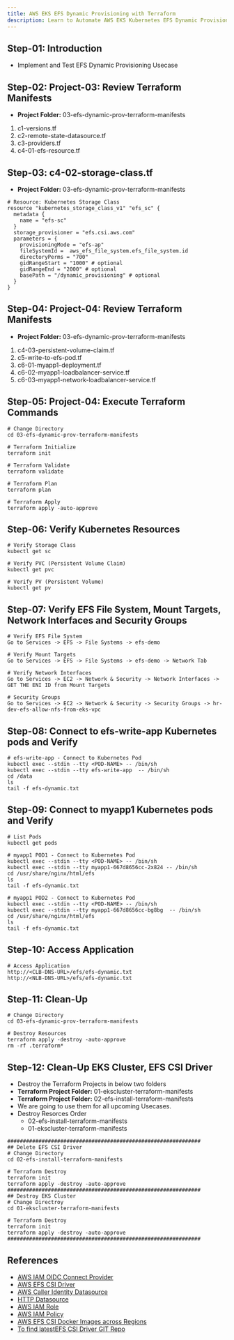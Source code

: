 ```yaml
---
title: AWS EKS EFS Dynamic Provisioning with Terraform
description: Learn to Automate AWS EKS Kubernetes EFS Dynamic Provisioning with Terraform
---
```


## Step-01: Introduction
- Implement and Test EFS Dynamic Provisioning Usecase

## Step-02: Project-03: Review Terraform Manifests
- **Project Folder:** 03-efs-dynamic-prov-terraform-manifests
1. c1-versions.tf
2. c2-remote-state-datasource.tf
3. c3-providers.tf
4. c4-01-efs-resource.tf

## Step-03: c4-02-storage-class.tf
- **Project Folder:** 03-efs-dynamic-prov-terraform-manifests
```t
# Resource: Kubernetes Storage Class
resource "kubernetes_storage_class_v1" "efs_sc" {  
  metadata {
    name = "efs-sc"
  }
  storage_provisioner = "efs.csi.aws.com"  
  parameters = {
    provisioningMode = "efs-ap"
    fileSystemId =  aws_efs_file_system.efs_file_system.id 
    directoryPerms = "700"
    gidRangeStart = "1000" # optional
    gidRangeEnd = "2000" # optional
    basePath = "/dynamic_provisioning" # optional
  }
}
```

## Step-04: Project-04: Review Terraform Manifests
- **Project Folder:** 03-efs-dynamic-prov-terraform-manifests
1. c4-03-persistent-volume-claim.tf
2. c5-write-to-efs-pod.tf
3. c6-01-myapp1-deployment.tf
4. c6-02-myapp1-loadbalancer-service.tf
5. c6-03-myapp1-network-loadbalancer-service.tf


## Step-05: Project-04: Execute Terraform Commands
```t
# Change Directory 
cd 03-efs-dynamic-prov-terraform-manifests

# Terraform Initialize
terraform init

# Terraform Validate
terraform validate

# Terraform Plan
terraform plan

# Terraform Apply
terraform apply -auto-approve
```

## Step-06: Verify Kubernetes Resources
```t
# Verify Storage Class
kubectl get sc

# Verify PVC (Persistent Volume Claim)
kubectl get pvc

# Verify PV (Persistent Volume)
kubectl get pv
```

## Step-07: Verify EFS File System, Mount Targets, Network Interfaces and Security Groups
```t
# Verify EFS File System
Go to Services -> EFS -> File Systems -> efs-demo

# Verify Mount Targets
Go to Services -> EFS -> File Systems -> efs-demo -> Network Tab

# Verify Network Interfaces
Go to Services -> EC2 -> Network & Security -> Network Interfaces -> GET THE ENI ID from Mount Targets

# Security Groups
Go to Services -> EC2 -> Network & Security -> Security Groups -> hr-dev-efs-allow-nfs-from-eks-vpc
```

## Step-08: Connect to efs-write-app Kubernetes pods and Verify 
```t
# efs-write-app - Connect to Kubernetes Pod
kubectl exec --stdin --tty <POD-NAME> -- /bin/sh
kubectl exec --stdin --tty efs-write-app  -- /bin/sh
cd /data
ls
tail -f efs-dynamic.txt
```

## Step-09: Connect to myapp1 Kubernetes pods and Verify 
```t
# List Pods
kubectl get pods 

# myapp1 POD1 - Connect to Kubernetes Pod
kubectl exec --stdin --tty <POD-NAME> -- /bin/sh
kubectl exec --stdin --tty myapp1-667d8656cc-2x824 -- /bin/sh
cd /usr/share/nginx/html/efs
ls
tail -f efs-dynamic.txt

# myapp1 POD2 - Connect to Kubernetes Pod
kubectl exec --stdin --tty <POD-NAME> -- /bin/sh
kubectl exec --stdin --tty myapp1-667d8656cc-bg8bg  -- /bin/sh
cd /usr/share/nginx/html/efs
ls
tail -f efs-dynamic.txt
```

## Step-10: Access Application
```t
# Access Application
http://<CLB-DNS-URL>/efs/efs-dynamic.txt
http://<NLB-DNS-URL>/efs/efs-dynamic.txt
```

## Step-11: Clean-Up
```t
# Change Directory
cd 03-efs-dynamic-prov-terraform-manifests

# Destroy Resources
terraform apply -destroy -auto-approve
rm -rf .terraform*
```


## Step-12: Clean-Up EKS Cluster, EFS CSI Driver
- Destroy the Terraform Projects in below two folders
- **Terraform Project Folder:** 01-ekscluster-terraform-manifests
- **Terraform Project Folder:** 02-efs-install-terraform-manifests
- We are going to use them for all upcoming Usecases.
- Destroy Resorces Order
  - 02-efs-install-terraform-manifests
  - 01-ekscluster-terraform-manifests
```t
##############################################################
## Delete EFS CSI Driver
# Change Directory
cd 02-efs-install-terraform-manifests

# Terraform Destroy
terraform init
terraform apply -destroy -auto-approve
##############################################################
## Destroy EKS Cluster
# Change Directroy
cd 01-ekscluster-terraform-manifests

# Terraform Destroy
terraform init
terraform apply -destroy -auto-approve
##############################################################
```


## References
- [AWS IAM OIDC Connect Provider](https://docs.aws.amazon.com/eks/latest/userguide/getting-started-console.html)
- [AWS EFS CSI Driver](https://docs.aws.amazon.com/eks/latest/userguide/efs-csi.html)
- [AWS Caller Identity Datasource](https://registry.terraform.io/providers/hashicorp/aws/latest/docs/data-sources/caller_identity)
- [HTTP Datasource](https://registry.terraform.io/providers/hashicorp/http/latest/docs/data-sources/http)
- [AWS IAM Role](https://registry.terraform.io/providers/hashicorp/aws/latest/docs/resources/iam_role)
- [AWS IAM Policy](https://registry.terraform.io/providers/hashicorp/aws/latest/docs/resources/iam_policy)
- [AWS EFS CSI Docker Images across Regions](https://docs.aws.amazon.com/eks/latest/userguide/add-ons-images.html)
- [To find latestEFS CSI Driver GIT Repo](https://github.com/kubernetes-sigs/aws-efs-csi-driver/)

